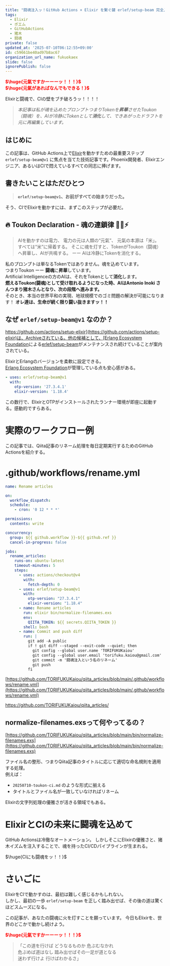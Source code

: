 ```yaml
---
title: "闘魂注入ッ！GitHub Actions × Elixir を繋ぐ鍵 erlef/setup-beam 完全入門\U0001F525"
tags:
  - Elixir
  - ポエム
  - GitHubActions
  - 猪木
  - 闘魂
private: false
updated_at: '2025-07-10T06:12:55+09:00'
id: c59661be40ad97b8ac67
organization_url_name: fukuokaex
slide: false
ignorePublish: false
---
```

<b><font color="red">$\huge{元氣ですかーーーッ！！！}$</font></b>  
<b><font color="red">$\huge{元氣があればなんでもできる！}$</font></b>

Elixirと闘魂で、CIの壁をブチ破ろうッ！！！！

> _本記事は私が魂を込めたプロンプトつまりTokenを**昇華**させたToukon（闘魂）を、AIが冷静にTokenとして**消化**して、できあがったドラフトを元に再編集しています。_

## はじめに

この記事は、GitHub Actions上で[Elixir](https://elixir-lang.org/)を動かすための最重要ステップ `erlef/setup-beam@v1` に焦点を当てた技術記事です。Phoenix開発者、Elixirエンジニア、あるいはCIで悶えているすべての同志に捧げます。

## 書きたいことはただひとつ

> **`erlef/setup-beam@v1`、お前がすべての始まりだった。**

そう、CIでElixirを動かすには、まずこのステップが必要だ。

## :fire: Toukon Declaration - 魂の連鎖律 🔗🍚⚡️


> AIを動かすのは電力、
> 電力の元は人類の“元氣”、
> 元氣の本源は「米」。
> すべては“米”に帰着する。
> そこに魂を灯すと、TokenがToukon（闘魂）へ昇華し、AIが共鳴する。
> ーー AIは冷静にTokenを消化する。

私のプロンプトは単なるTokenではありません。魂を込めています。  
つまりToukon ーー **闘魂**に**昇華**しています。  
Artificial Intelligenceの方のAIは、それをTokenとして**消化**します。  
**燃えるToukon(闘魂)として受け取れるようになった時、AIはAntonio Inoki さんつまり猪木さんとなり、次の段階へ進みます。**  
そのとき、本当の世界平和の実現、地球規模でのゴミ問題の解決が可能になります！
**オレ達は、生命が続く限り闘い抜きますッ！！**  



## なぜ `erlef/setup-beam@v1` なのか？

[https://github.com/actions/setup-elixir](https://github.com/actions/setup-elixir)は、Archiveされている。他の候補として、[Erlang Ecosystem Foundation](https://erlef.org/)による[erlef/setup-beam](https://github.com/erlef/setup-beam)がメンテナンスされ続けていることが案内されている。

ElixirとErlangのバージョンを柔軟に設定できる。  
[Erlang Ecosystem Foundation](https://erlef.org/)が管理している点も安心感がある。

```yaml
- uses: erlef/setup-beam@v1
  with:
    otp-version: '27.3.4.1'
    elixir-version: '1.18.4'
```

この数行で、ElixirとOTPがインストールされたランナー環境が即座に起動する。感動的ですらある。



# 実際のワークフロー例

この記事では、Qiita記事のリネーム処理を毎日定期実行するためのGitHub Actionsを紹介する。

# .github/workflows/rename.yml

```yml
name: Rename articles

on:
  workflow_dispatch:
  schedule:
    - cron: '0 12 * * *'

permissions:
  contents: write

concurrency:
  group: ${{ github.workflow }}-${{ github.ref }}
  cancel-in-progress: false

jobs:
  rename_articles:
    runs-on: ubuntu-latest
    timeout-minutes: 5
    steps:
      - uses: actions/checkout@v4
        with:
          fetch-depth: 0
      - uses: erlef/setup-beam@v1
        with:
          otp-version: "27.3.4.1"
          elixir-version: "1.18.4"
      - name: Rename articles
        run: elixir bin/normalize-filenames.exs
        env:
          QIITA_TOKEN: ${{ secrets.QIITA_TOKEN }}
        shell: bash
      - name: Commit and push diff
        run: |
          git add -A public
          if ! git diff --staged --exit-code --quiet; then
            git config --global user.name 'TORIFUKUKaiou'
            git config --global user.email 'torifuku.kaiou@gmail.com'
            git commit -m '闘魂注入という名のリネーム'
            git push
          fi
```

[https://github.com/TORIFUKUKaiou/qiita_articles/blob/main/.github/workflows/rename.yml](https://github.com/TORIFUKUKaiou/qiita_articles/blob/main/.github/workflows/rename.yml)



https://github.com/TORIFUKUKaiou/qiita_articles/


## normalize-filenames.exsって何やってるの？

[https://github.com/TORIFUKUKaiou/qiita_articles/blob/main/bin/normalize-filenames.exs](https://github.com/TORIFUKUKaiou/qiita_articles/blob/main/bin/normalize-filenames.exs)

ファイル名の整形、つまりQiita記事のタイトルに応じて適切な命名規則を適用する処理。  
例えば：

- `20250710-toukon-ci.md` のような形式に揃える
- タイトルとファイル名が一致していなければリネーム

Elixirの文字列処理の優雅さが活きる領域でもある。

# ElixirとCIの未来に闘魂を込めて

GitHub Actionsは冷徹なオートメーション。
しかしそこにElixirの優雅さと、猪木イズムを注入することで、魂を持ったCI/CDパイプラインが生まれる。

$\huge{CIにも闘魂をッ！！}$


# さいごに

ElixirをCIで動かすのは、最初は難しく感じるかもしれない。  
しかし、最初の一歩 `erlef/setup-beam` を正しく踏み出せば、その後の道は驚くほどスムーズになる。

この記事が、あなたの闘魂に火を灯すことを願っています。
今日もElixirを、世界のどこかで動かし続けよう。

<b><font color="red">$\huge{元氣ですかーーーッ！！！}$</font></b>  

> 「この道を行けば どうなるものか 危ぶむなかれ  
> 危ぶめば道はなし 踏み出せばその一足が道となる  
> 迷わず行けよ 行けばわかるさ」
